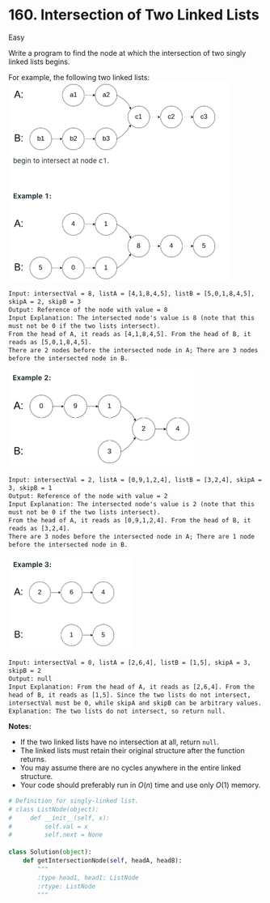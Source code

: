 # 160. Intersection of Two Linked Lists
Easy

Write a program to find the node at which the intersection of two singly linked lists begins.

For example, the following two linked lists:<br>
![](https://github.com/pchen12567/picture_store/blob/master/LeetCode/leetCode160_01.png?raw=true)
```
Input: intersectVal = 8, listA = [4,1,8,4,5], listB = [5,0,1,8,4,5], skipA = 2, skipB = 3
Output: Reference of the node with value = 8
Input Explanation: The intersected node's value is 8 (note that this must not be 0 if the two lists intersect). 
From the head of A, it reads as [4,1,8,4,5]. From the head of B, it reads as [5,0,1,8,4,5]. 
There are 2 nodes before the intersected node in A; There are 3 nodes before the intersected node in B.
```

![](https://github.com/pchen12567/picture_store/blob/master/LeetCode/leetCode160_02.png?raw=true)
```
Input: intersectVal = 2, listA = [0,9,1,2,4], listB = [3,2,4], skipA = 3, skipB = 1
Output: Reference of the node with value = 2
Input Explanation: The intersected node's value is 2 (note that this must not be 0 if the two lists intersect). 
From the head of A, it reads as [0,9,1,2,4]. From the head of B, it reads as [3,2,4]. 
There are 3 nodes before the intersected node in A; There are 1 node before the intersected node in B.
```

![](https://github.com/pchen12567/picture_store/blob/master/LeetCode/leetCode160_03.png?raw=true)
```
Input: intersectVal = 0, listA = [2,6,4], listB = [1,5], skipA = 3, skipB = 2
Output: null
Input Explanation: From the head of A, it reads as [2,6,4]. From the head of B, it reads as [1,5]. Since the two lists do not intersect, intersectVal must be 0, while skipA and skipB can be arbitrary values.
Explanation: The two lists do not intersect, so return null.
```

**Notes:**
- If the two linked lists have no intersection at all, return `null`.
- The linked lists must retain their original structure after the function returns.
- You may assume there are no cycles anywhere in the entire linked structure.
- Your code should preferably run in $O(n)$ time and use only $O(1)$ memory.

```python
# Definition for singly-linked list.
# class ListNode(object):
#     def __init__(self, x):
#         self.val = x
#         self.next = None

class Solution(object):
    def getIntersectionNode(self, headA, headB):
        """
        :type head1, head1: ListNode
        :rtype: ListNode
        """
```